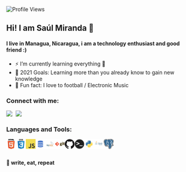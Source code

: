 ![Profile Views](https://cdn.dribbble.com/users/1066583/screenshots/6187370/robot_wallpaper_copy_4x.png?compress=1&resize=400x300)

## **Hi! I am Saúl Miranda 👋**

<!-- ![](https://github.com/Ualb/Ualb/blob/master/readmegithub.png) -->

#### I live in Managua, Nicaragua, i am a technology enthusiast and good friend :)
    
- ⚡ I’m currently learning everything 🤣 
- 🥅 2021 Goals: Learning more than you already know to gain new knowledge
- 🤣 Fun fact: I love to football / Electronic Music 
 
### Connect with me:
  
[<img align="left" width="25px" src="https://avatars3.githubusercontent.com/u/50278?s=200&v=4" />][twitter]
[<img align="left" width="25px" src="https://facebookbrand.com/wp-content/uploads/2019/04/f_logo_RGB-Hex-Blue_512.png?w=512&h=512"/>][facebook]

<br />

### Languages and Tools:
 
[<img align="left" alt="HTML5" width="26px" src="https://raw.githubusercontent.com/github/explore/80688e429a7d4ef2fca1e82350fe8e3517d3494d/topics/html/html.png" />][mdn]
[<img align="left" alt="CSS3" width="26px" src="https://raw.githubusercontent.com/github/explore/80688e429a7d4ef2fca1e82350fe8e3517d3494d/topics/css/css.png" />][mdn]
[<img align="left" alt="JavaScript" width="26px" src="https://raw.githubusercontent.com/github/explore/80688e429a7d4ef2fca1e82350fe8e3517d3494d/topics/javascript/javascript.png" />][mdn]
[<img align="left" alt="SQL" width="26px" src="https://raw.githubusercontent.com/github/explore/80688e429a7d4ef2fca1e82350fe8e3517d3494d/topics/sql/sql.png" />][w3school]
[<img align="left" alt="MySQL" width="26px" src="https://raw.githubusercontent.com/github/explore/80688e429a7d4ef2fca1e82350fe8e3517d3494d/topics/mysql/mysql.png" />][mysql]
[<img align="left" alt="Git" width="26px" src="https://raw.githubusercontent.com/github/explore/80688e429a7d4ef2fca1e82350fe8e3517d3494d/topics/git/git.png" />][git]
[<img align="left" alt="GitHub" width="26px" src="https://raw.githubusercontent.com/github/explore/78df643247d429f6cc873026c0622819ad797942/topics/github/github.png"/>][github]
[<img align="left" alt="Terminal" width="26px" src="https://raw.githubusercontent.com/github/explore/80688e429a7d4ef2fca1e82350fe8e3517d3494d/topics/terminal/terminal.png" />][cmd]
[<img align="left" alt="Terminal" width="26px" src="https://raw.githubusercontent.com/github/explore/80688e429a7d4ef2fca1e82350fe8e3517d3494d/topics/python/python.png" />][python]
[<img align="left" alt="Terminal" width="26px" src="https://raw.githubusercontent.com/github/explore/80688e429a7d4ef2fca1e82350fe8e3517d3494d/topics/java/java.png" />][java]
[<img align="left" alt="Terminal" width="26px" src="https://raw.githubusercontent.com/github/explore/80688e429a7d4ef2fca1e82350fe8e3517d3494d/topics/postgresql/postgresql.png" />][postgresql]

<br />
<br /> 

[twitter]: https://twitter.com/salio69422867
[facebook]: https://www.facebook.com/
[mdn]: https://developer.mozilla.org/es/
[w3school]: https://www.w3schools.com/sql/
[mysql]: https://www.mysql.com
[git]: https://git-scm.com
[github]: https://github.com
[cmd]: https://docs.microsoft.com/en-us/windows-server/administration/windows-commands/cmd
[python]: https://www.python.org
[java]: https://www.java.com/es/
[postgresql]: https://www.postgresql.org

#### :muscle: write, eat, repeat

